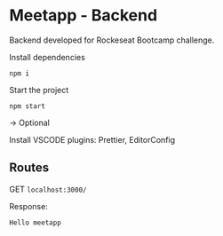 # Meetapp - Backend

Backend developed for Rockeseat Bootcamp challenge.

Install dependencies

`npm i`

Start the project

`npm start`

-> Optional

Install VSCODE plugins: Prettier, EditorConfig

## Routes

GET `localhost:3000/`

Response:

`Hello meetapp`
